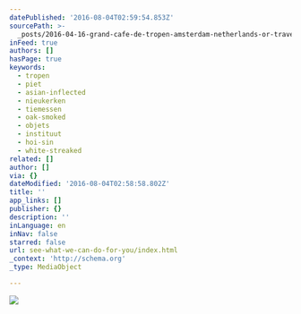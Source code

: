 ```yaml
---
datePublished: '2016-08-04T02:59:54.853Z'
sourcePath: >-
  _posts/2016-04-16-grand-cafe-de-tropen-amsterdam-netherlands-or-travel-or-wall.md
inFeed: true
authors: []
hasPage: true
keywords:
  - tropen
  - piet
  - asian-inflected
  - nieukerken
  - tiemessen
  - oak-smoked
  - objets
  - instituut
  - hoi-sin
  - white-streaked
related: []
author: []
via: {}
dateModified: '2016-08-04T02:58:58.802Z'
title: ''
app_links: []
publisher: {}
description: ''
inLanguage: en
inNav: false
starred: false
url: see-what-we-can-do-for-you/index.html
_context: 'http://schema.org'
_type: MediaObject

---
```

![](https://the-grid-user-content.s3-us-west-2.amazonaws.com/ab00fe6e-6c14-4e37-9f6e-94705d787b2d.jpg)